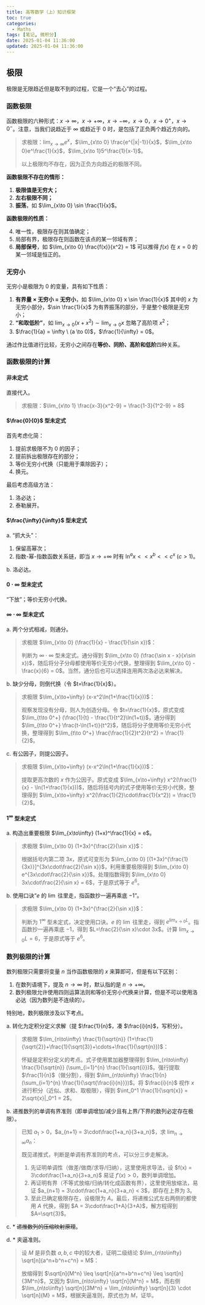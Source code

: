 ```yaml
---
title: 高等数学（上）知识框架
toc: true
categories:
  - Maths
tags: [笔记, 微积分]
date: 2025-01-04 11:36:00
updated: 2025-01-04 11:36:00
---
```

## 极限

极限是无限趋近但是取不到的过程，它是一个“去心”的过程。

### 函数极限

函数极限的六种形式：$x\to\infty$，$x\to+\infty$，$x\to-\infty$，$x\to 0$，$x\to 0^+$，$x\to 0^-$。注意，当我们说趋近于 $\infty$ 或趋近于 $0$ 时，是包括了正负两个趋近方向的。

> 求极限：$\lim_{x\to\infty} e^x$，$\lim_{x\to 0} \frac{e^{|x|-1}}{x}$，$\lim_{x\to 0}e^\frac{1}{x}$，$\lim_{x\to 1}5^\frac{1}{x-1}$。
> 
> 以上极限均不存在，因为正负方向趋近的极限不同。

**函数极限不存在的情形：**

1. **极限值是无穷大；**
2. **左右极限不同；**
3. **振荡**，如 $\lim_{x\to 0} \sin \frac{1}{x}$。

**函数极限的性质：**

4. 唯一性，极限存在则其值确定；
5. 局部有界，极限存在则函数在该点的某一邻域有界；
6. **局部保号**，如 $\lim_{x\to 0} \frac{f(x)}{x^2} = 1$ 可以推得 $f(x)$ 在 $x=0$ 的某一邻域是恒正的。

### 无穷小

无穷小是极限为 $0$ 的变量，具有如下性质：

1. **有界量 $\times$ 无穷小 $=$ 无穷小**，如 $\lim_{x\to 0} x \sin \frac{1}{x}$ 其中的 $x$ 为无穷小部分，$\sin \frac{1}{x}$ 为有界振荡的部分，于是整个极限是无穷小；
2. **“和取低阶”**，如 $\lim_{x\to 0} (x+x^2) \sim \lim_{x\to 0}x$ 忽略了高阶项 $x^2$；
3. $\frac{1}{a} = \infty \ (a \to 0)$，$\frac{1}{\infty} = 0$。

通过作比值进行比较，无穷小之间存在**等价、同阶、高阶和低阶**四种关系。

### 函数极限的计算

#### 非未定式

直接代入。

> 求极限：$\lim_{x\to 1} \frac{x-3}{x^2-9} = \frac{1-3}{1^2-9} = 8$

#### $\frac{0}{0}$ 型未定式

首先考虑化简：

1. 提前求极限不为 $0$ 的因子；
2. 提前拆出极限存在的部分；
3. 等价无穷小代换（只能用于乘除因子）；
4. 换元。

最后考虑高级方法：

1. 洛必达；
2. 泰勒展开。

#### $\frac{\infty}{\infty}$ 型未定式

a. “抓大头”：

1. 保留高幂次；
2. 指数-幂-指数函数关系链，即当 $x\to+\infty$ 时有 $\ln^a x << x^b << c^x \ (c > 1)$。

b. 洛必达。

#### $0\cdot\infty$ 型未定式

“下放”；等价无穷小代换。

#### $\infty\cdot\infty$ 型未定式

a. 两个分式相减，则通分。

> 求极限 $\lim_{x\to 0} (\frac{1}{x} - \frac{1}{\sin x})$：
> 
> 判断为 $\infty\cdot\infty$ 型未定式。通分得到 $\lim_{x\to 0} (\frac{\sin x - x}{x\sin x})$，随后将分子分母都使用等价无穷小代换，整理得到 $\lim_{x\to 0} -\frac{x}{6} = 0$。当然，通分后也可以选择连用两次洛必达来解决。

b. 缺少分母，则倒代换（令 $t=\frac{1}{x}$）。

> 求极限 $\lim_{x\to+\infty} (x-x^2\ln(1+\frac{1}{x}))$：
> 
> 观察发现没有分母，则人为创造分母。令 $t=\frac{1}{x}$，原式变成 $\lim_{t\to 0^+} (\frac{1}{t} - \frac{1}{t^2}\ln(1+t))$，通分得到 $\lim_{t\to 0^+} \frac{t-\ln(1+t)}{t^2}$，随后将分子使用等价无穷小代换，整理得到 $\lim_{t\to 0^+} \frac{\frac{1}{2}t^2}{t^2} = \frac{1}{2}$。

c. 有公因子，则提公因子。

> 求极限 $\lim_{x\to+\infty} (x-x^2\ln(1+\frac{1}{x}))$：
> 
> 提取更高次数的 $x$ 作为公因子。原式变成 $\lim_{x\to+\infty} x^2(\frac{1}{x} - \ln(1+\frac{1}{x}))$，随后将括号内的式子使用等价无穷小代换，整理得到 $\lim_{x\to+\infty} x^2(\frac{1}{2}\cdot\frac{1}{x^2}) = \frac{1}{2}$。

#### $1^\infty$ 型未定式

a. 构造出重要极限 $\lim_{x\to\infty} (1+x)^\frac{1}{x} = e$。

> 求极限 $\lim_{x\to 0} (1+3x)^{\frac{2}{\sin x}}$：
> 
> 根据括号内第二项 $3x$，原式可变形为 $\lim_{x\to 0} [(1+3x)^{\frac{1}{3x}}]^{3x\cdot\frac{2}{\sin x}}$，利用重要极限得到 $\lim_{x\to 0} e^{3x\cdot\frac{2}{\sin x}}$。处理指数得到 $\lim_{x\to 0} 3x\cdot\frac{2}{\sin x} = 6$，于是原式等于 $e^6$。

b. 使用口诀“$e$ 的 $\lim$ 往里走，指函数抄一遍再乘底 $-1$”。

> 求极限 $\lim_{x\to 0} (1+3x)^{\frac{2}{\sin x}}$：
> 
> 判断为 $1^\infty$ 型未定式，决定使用口诀。$e$ 的 $\lim$ 往里走，得到 $e^{\lim_{x\to 0} L}$。指函数抄一遍再乘底 $-1$，得到 $L=\frac{2}{\sin x}\cdot 3x$。计算 $\lim_{x\to 0} L = 6$，于是原式等于 $e^6$。

### 数列极限的计算

数列极限只需要将变量 $n$ 当作函数极限的 $x$ 来算即可，但是有以下区别：

1. 在数列语境下，提及 $n\to\infty$ 时，默认指的是 $n\to+\infty$。
2. 数列极限允许使用四则运算法则和等价无穷小代换来计算，但是不可以使用洛必达（因为数列是不连续的）。

特别地，数列极限涉及以下考点。

a. 转化为定积分定义求解（提 $\frac{1}{n}$，凑 $\frac{i}{n}$，写积分）。

> 求极限 $\lim_{n\to\infty} \frac{1}{\sqrt{n}} (1+\frac{1}{\sqrt{2}}+\frac{1}{\sqrt{3}}+\cdots+\frac{1}{\sqrt{n}})$：
> 
> 怀疑是定积分定义的考点。式子使用累加器整理得到 $\lim_{n\to\infty} \frac{1}{\sqrt{n}} (\sum_{i=1}^{n} \frac{1}{\sqrt{i}})$。强行提取 $\frac{1}{n}$（做分割），得到 $\lim_{n\to\infty} \frac{1}{n} (\sum_{i=1}^{n} \frac{1}{\sqrt{\frac{i}{n}}})$。将 $\frac{i}{n}$ 视作 $x$ 进行积分（近似、求和、取极限），得到 $\int_0^1 \frac{1}{\sqrt{x}} = 2\sqrt{x}|_0^1 = 2$。

b. 递推数列的单调有界准则（即单调增加/减少且有上界/下界的数列必定存在极限）。

> 已知 $a_1>0$，$a_{n+1} = 3\cdot\frac{1+a_n}{3+a_n}$，求 $\lim_{n\to\infty} a_n$：
>
> 既见递推式，判断是单调有界准则的考点，可以分三步走解决。
> 
> 1. 先证明单调性（做差/做商/求导/归纳），这里使用求导法，设 $f(x) = 3\cdot\frac{1+a_n}{3+a_n}$ 易证 $f'(x)>0$，数列单调增加。
> 2. 再证明有界（不等式放缩/归纳/转化成函数有界），这里使用放缩法，易证 $a_{n+1} = 3\cdot\frac{1+a_n}{3+a_n} < 3$，即存在上界为 $3$。
> 3. 至此已确定极限存在，设极限为 $A$。最后，将递推公式左右两侧的都使用 $A$ 代换，得到 $A = 3\cdot\frac{1+A}{3+A}$，解方程得到 $A=\sqrt{3}$。

c. * ~~递推数列的压缩映射原理~~。

d. * 夹逼准则。

> 设 $M$ 是非负数 $a,b,c$ 中的较大者，证明二级结论 $\lim_{n\to\infty} \sqrt[n]{a^n+b^n+c^n} = M$：
> 
> 放缩得到 $\sqrt[n]{M^n} \leq \sqrt[n]{a^n+b^n+c^n} \leq \sqrt[n]{3M^n}$，又因为 $\lim_{n\to\infty} \sqrt[n]{M^n} = M$，而右侧 $\lim_{n\to\infty} \sqrt[n]{3M^n} = \lim_{n\to\infty} \sqrt[n]{3} \cdot \sqrt[n]{M} = M$，根据夹逼准则，原式也为 $M$，证毕。
